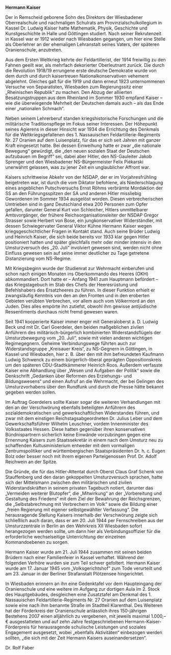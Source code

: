 **Hermann Kaiser**

Der in Remscheid geborene Sohn des Direktors der Wiesbadener
Oberrealschule und nachmaligen Schulrats am Provinzialschulkollegium in
Kassel Dr. Ludwig Kaiser hatte Mathematik, Physik, Geschichte und
Kunstgeschichte in Halle und Göttingen studiert. Nach seiner
Rekrutenzeit in Kassel war er 1912 wieder nach Wiesbaden gegangen, um
hier eine Stelle als Oberlehrer an der ehemaligen Lehranstalt seines
Vaters, der späteren Oranienschule, anzutreten.

Aus dem Ersten Weltkrieg kehrte der Feldartillerist, der 1914 freiwillig
zu den Fahnen geeilt war, als mehrfach dekorierter Oberleutnant zurück.
Die durch die Revolution 1918/19 errungene erste deutsche Demokratie
wurde von dem durch und durch kaisertreuen Nationalkonservativen
vehement abgelehnt. Gleiches galt für die 1919 und dann erneut 1923
unternommenen Versuche von Separatisten, Wiesbaden zum Regierungssitz
einer „Rheinischen Republik“ zu machen. Den Abzug der alliierten
Besatzungstruppen aus dem Rheinland im Sommer 1930 empfand Kaiser – wie
die überwiegende Mehrheit der Deutschen damals auch – als das Ende einer
„nationalen Schmach“.

Neben seinem Lehrerberuf standen kriegshistorische Forschungen und die
militärische Traditionspflege im Fokus seiner Interessen. Der Höhepunkt
seines Agierens in dieser Hinsicht war 1934 die Errichtung des Denkmals
für die Weltkriegsgefallenen des 1. Nassauischen
Feldartillerie-Regiments Nr. 27 Oranien auf dem Luisenplatz, für das er
sich seit Jahren mit ganzer Kraft eingesetzt hatte. Bei dessen
Einweihung hatte er zwar „die nationale Bewegung“ gewürdigt, die „den
neuen sozialen Staat der Deutschen aufzubauen im Begriff“ sei, dabei
aber Hitler, den NS-Gauleiter Jakob Sprenger und den Wiesbadener
NS-Bürgermeister Felix Piékarski unerwähnt gelassen, was zu jener Zeit
ein unglaublicher Affront war.

Kaisers schrittweise Abkehr von der NSDAP, der er im Vorjahresfrühling
beigetreten war, ist durch die vom Diktator befohlene, als
Niederschlagung eines angeblichen Putschversuchs Ernst Röhms verbrämte
Mordaktion der SS an den Führungsspitzen der SA und anderen Hitler
missliebig Gewordenen im Sommer 1934 ausgelöst worden. Diesen
verbrecherischen Umtrieben sind in ganz Deutschland etwa 200 Personen
zum Opfer gefallen, darunter General Kurt von Schleicher, Hitlers
unmittelbarer Amtsvorgänger, der frühere Reichsorganisationsleiter der
NSDAP Gregor Strasser sowie Herbert von Bose, ein jungkonservativer
Widerständler, mit dessen Schwiegervater General Viktor Kühne Hermann
Kaiser wegen kriegsgeschichtlicher Fragen in Kontakt stand. Auch seine
Brüder Ludwig und Heinrich Kaiser, die sich beide bereits vor 1933 klar
gegen Hitler positioniert hatten und später gleichfalls mehr oder minder
intensiv in den Umsturzversuch des „20. Juli“ involviert gewesen sind,
werden nicht ohne Einfluss gewesen sein auf seine immer deutlicher zu
Tage getretene Distanzierung vom NS-Regime.

Mit Kriegsbeginn wurde der Studienrat zur Wehrmacht einberufen und schon
nach einigen Monaten ins Oberkommando des Heeres (OKH) abkommandiert.
Dort hatte er – Anfang 1941 zum Hauptmann befördert – das Kriegstagebuch
im Stab des Chefs der Heeresrüstung und Befehlshabers des Ersatzheeres
zu führen. In dieser Funktion erhielt er zwangsläufig Kenntnis von den
an den Fronten und in den eroberten Gebieten verübten Verbrechen, vor
allem auch vom Völkermord an den Juden. Dies alles empörte ihn zutiefst,
obwohl ihm gewisse antijüdische Ressentiments durchaus nicht fremd
gewesen waren.

Seit 1941 kooperierte Kaiser immer enger mit Generaloberst a. D. Ludwig
Beck und mit Dr. Carl Goerdeler, den beiden maßgeblichen zivilen
Anführern des militärisch-bürgerlich kombinierten Widerstandsflügels der
Umsturzbewegung vom „20. Juli“, sowie mit vielen anderen wichtigen
Regimegegnern. Geheime Verbindungswege führten auch zur
Widerstandsgruppe „Kreisauer Kreis“, zu NS-Gegnern in Göttingen, in
Kassel und Wiesbaden, hier z. B. über den mit ihm befreundeten Kaufmann
Ludwig Schwenck zu einem bürgerlich-liberal geprägten Oppositionskreis
um den späteren CDU-Stadtkämmerer Heinrich Roos. Außerdem verfasste
Kaiser eine Abhandlung über „Wesen und Aufgaben der Politik“ sowie die
Denkschrift „Gedanken über Reformen des Erziehungs- und Bildungswesens“
und einen Aufruf an die Wehrmacht, der bei Gelingen des Umsturzvorhabens
über den Rundfunk und durch die Presse hätte bekannt gegeben werden
sollen.

Im Auftrag Goerdelers sollte Kaiser sogar die weiteren Verhandlungen mit
den an der Verschwörung ebenfalls beteiligten Anführern des
sozialdemokratischen und gewerkschaftlichen Widerstandes führen, und
zwar mit dem einstigen Reichstagsabgeordneten Dr. Julius Leber und dem
Gewerkschaftsführer Wilhelm Leuschner, vordem Innenminister des
Volksstaates Hessen. Diese hatten gegenüber ihren konservativen
Bündnispartnern sicherlich keine Einwände vorzubringen gegen eine
Ernennung Kaisers zum Staatssekretär in einem nach dem Umsturz neu zu
schaffenden Kultusministerium entweder mit dem vormaligen
Zentrumspolitiker und württembergischen Staatspräsidenten Dr. h. c.
Eugen Bolz oder besser noch mit ihrem eigenen Parteigenossen Prof. Dr.
Adolf Reichwein an der Spitze.

Die Gründe, die für das Hitler-Attentat durch Oberst Claus Graf Schenk
von Stauffenberg und den daran gekoppelten Umsturzversuch sprachen,
hatte sich der Mittelsmann zwischen den militärischen und zivilen
Widerstandskräften in seinem privaten Tagebuch notiert, darunter das
„Vermeiden weiterer Blutopfer“, die „Mitwirkung“ an der „Vorbereitung
und Gestaltung des Friedens“ mit dem Ziel der Bewahrung der
Reichsgrenzen, die „Selbstabrechnung mit Verbrechern im Volk“ sowie die
Bildung einer „freien Regierung mit eigener selbstgewählter Verfassung“.
Die herausragende Stellung Kaisers innerhalb der Verschwörung zeigte
sich schließlich auch daran, dass er am 20. Juli 1944 per Fernschreiben
aus der Umsturzzentrale in Berlin an den Wehrkreis XII Wiesbaden sofort
herangezogen werden sollte, um dann hier als Verbindungsoffizier für die
erforderliche wechselseitige Unterrichtung der einzelnen Kommandoebenen
zu sorgen.

Hermann Kaiser wurde am 21. Juli 1944 zusammen mit seinen beiden Brüdern
nach einer Familienfeier in Kassel verhaftet. Während der folgenden
Verhöre wurden sie zum Teil schwer gefoltert. Hermann Kaiser wurde am
17. Januar 1945 vom „Volksgerichtshof“ zum Tode verurteilt und am 23.
Januar in der Berliner Strafanstalt Plötzensee hingerichtet.

In Wiesbaden erinnern an ihn eine Gedenktafel vor dem Haupteingang der
Oranienschule und eine weitere im Aufgang zur dortigen Aula im 2. Stock
des Hauptgebäudes, desgleichen eine Zusatztafel am Denkmal des 1.
Nassauischen Feldartillerie-Regiments Nr. 27 Oranien auf dem Luisenplatz
sowie eine nach ihm benannte Straße im Stadtteil Klarenthal. Des
Weiteren hat der Förderkreis der Oranienschule anlässlich ihres
150-jährigen Bestehens 2007 einen alljährlich zu vergebenen, mit jeweils
maximal 1.000,– € ausgestatteten und auf zehn Jahre festgeschriebenen
Hermann-Kaiser-Förderpreis für herausragende schulische Leistungen und
soziales Engagement ausgesetzt, wobei „ebenfalls Aktivitäten“ einbezogen
werden sollten, „die sich mit der Zeit Hermann Kaisers
auseinandersetzen“.

Dr. Rolf Faber
